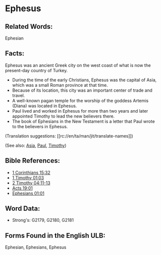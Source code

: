 # Ephesus

## Related Words:

Ephesian

## Facts:

Ephesus was an ancient Greek city on the west coast of what is now the present-day country of Turkey.

* During the time of the early Christians, Ephesus was the capital of Asia, which was a small Roman province at that time.
* Because of its location, this city was an important center of trade and travel.
* A well-known pagan temple for the worship of the goddess Artemis (Diana) was located in Ephesus.
* Paul lived and worked in Ephesus for more than two years and later appointed Timothy to lead the new believers there.
* The book of Ephesians in the New Testament is a letter that Paul wrote to the believers in Ephesus.

(Translation suggestions: [[rc://en/ta/man/jit/translate-names]])

(See also: [Asia](../names/asia.md), [Paul](../names/paul.md), [Timothy](../names/timothy.md))

## Bible References:

* [1 Corinthians 15:32](rc://en/tn/help/1co/15/32)
* [1 Timothy 01:03](rc://en/tn/help/1ti/01/03)
* [2 Timothy 04:11-13](rc://en/tn/help/2ti/04/11)
* [Acts 19:01](rc://en/tn/help/act/19/01)
* [Ephesians 01:01](rc://en/tn/help/eph/01/01)

## Word Data:

* Strong's: G2179, G2180, G2181

## Forms Found in the English ULB:

Ephesian, Ephesians, Ephesus
